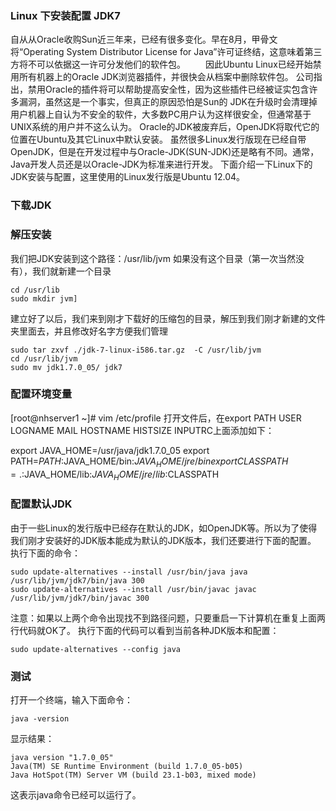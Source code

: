 ### Linux 下安装配置 JDK7

自从从Oracle收购Sun近三年来，已经有很多变化。早在8月，甲骨文将“Operating System Distributor License for Java”许可证终结，这意味着第三方将不可以依据这一许可分发他们的软件包。
　　因此Ubuntu Linux已经开始禁用所有机器上的Oracle JDK浏览器插件，并很快会从档案中删除软件包。
公司指出，禁用Oracle的插件将可以帮助提高安全性，因为这些插件已经被证实包含许多漏洞，虽然这是一个事实，但真正的原因恐怕是Sun的 JDK在升级时会清理掉用户机器上自认为不安全的软件，大多数PC用户认为这样很安全，但通常基于UNIX系统的用户并不这么认为。
Oracle的JDK被废弃后，OpenJDK将取代它的位置在Ubuntu及其它Linux中默认安装。
虽然很多Linux发行版现在已经自带OpenJDK，但是在开发过程中与Oracle-JDK(SUN-JDK)还是略有不同。通常，Java开发人员还是以Oracle-JDK为标准来进行开发。
下面介绍一下Linux下的JDK安装与配置，这里使用的Linux发行版是Ubuntu 12.04。

### 下载JDK
 
### 解压安装
我们把JDK安装到这个路径：/usr/lib/jvm
如果没有这个目录（第一次当然没有），我们就新建一个目录
```file
cd /usr/lib
sudo mkdir jvm]
```
建立好了以后，我们来到刚才下载好的压缩包的目录，解压到我们刚才新建的文件夹里面去，并且修改好名字方便我们管理
```shell
sudo tar zxvf ./jdk-7-linux-i586.tar.gz  -C /usr/lib/jvm
cd /usr/lib/jvm
sudo mv jdk1.7.0_05/ jdk7
```

### 配置环境变量

[root@nhserver1 ~]# vim /etc/profile
打开文件后，在export PATH USER LOGNAME MAIL HOSTNAME HISTSIZE INPUTRC上面添加如下：

export JAVA_HOME=/usr/java/jdk1.7.0_05
export PATH=$PATH:$JAVA_HOME/bin:$JAVA_HOME/jre/bin
export CLASSPATH=.:$JAVA_HOME/lib:$JAVA_HOME/jre/lib:$CLASSPATH 


### 配置默认JDK
由于一些Linux的发行版中已经存在默认的JDK，如OpenJDK等。所以为了使得我们刚才安装好的JDK版本能成为默认的JDK版本，我们还要进行下面的配置。
执行下面的命令：
```shell
sudo update-alternatives --install /usr/bin/java java /usr/lib/jvm/jdk7/bin/java 300
sudo update-alternatives --install /usr/bin/javac javac /usr/lib/jvm/jdk7/bin/javac 300
```
 注意：如果以上两个命令出现找不到路径问题，只要重启一下计算机在重复上面两行代码就OK了。
执行下面的代码可以看到当前各种JDK版本和配置：
```shell
sudo update-alternatives --config java
```
### 测试
打开一个终端，输入下面命令：
```shell
java -version
```
显示结果：
```shell
java version "1.7.0_05"
Java(TM) SE Runtime Environment (build 1.7.0_05-b05)
Java HotSpot(TM) Server VM (build 23.1-b03, mixed mode)
```
这表示java命令已经可以运行了。
